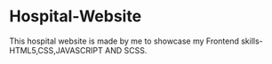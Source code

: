 # Hospital-Website
This hospital website is made by me to showcase my Frontend skills-HTML5,CSS,JAVASCRIPT AND SCSS.
